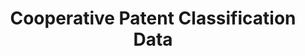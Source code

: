---
layout: default
bigquery: https://console.cloud.google.com/bigquery?p=patents-public-data&d=cpc&page=dataset
citation: '“Cooperative Patent Classification” by the EPO and USPTO, for public use. '
contributors: EPO, USPTO
cost: None
description: Cooperative Patent Classification Data contains the scheme and definitions
  of the Cooperative Patent Classification system for classifying patent documents.
  The CPC is the result of a partnership between the EPO and the USPTO in their joint
  effort to develop a common, internationally compatible classification system for
  technical documents, in particular patent publications, which will be used by both
  offices in the patent granting process
documentation: https://www.cooperativepatentclassification.org/cpcSchemeAndDefinitions
last_edit: Mon, 04 Apr 2022 19:07:06 GMT
location: https://www.cooperativepatentclassification.org/index
maintained_by: USPTO, EPO
schema_fields: '[''level'', ''title_part'', ''definition'', ''residualReferences'',
  ''children'', ''ipc_concordant'', ''title_full'', ''childGroups'', ''symbol'', ''residual_references'',
  ''titlePart'', ''sizeCache'', ''application_references'', ''limitingReferences'',
  ''applicationReferences'', ''status'', ''not_allocatable'', ''dateRevised'', ''synonyms'',
  ''glossary'', ''limiting_references'', ''informative_references'', ''informativeReferences'',
  ''child_groups'', ''notAllocatable'', ''breakdownCode'', ''additional_only'', ''date_revised'',
  ''parents'', ''breakdown_code'', ''titleFull'', ''ipcConcordant'']'
shortname: cooperative_patent_classification
tags:
- patents
- science
title: Cooperative Patent Classification Data
uuid: 984374a7-16e9-4b35-9445-458daceb01bf
---